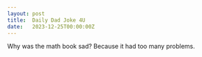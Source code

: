 ```yaml
---
layout: post
title:  Daily Dad Joke 4U
date:   2023-12-25T00:00:00Z
---
```

Why was the math book sad? Because it had too many problems.
